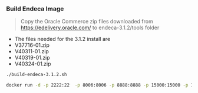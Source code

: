 
### Build Endeca Image
> Copy the Oracle Commerce zip files downloaded from   https://edelivery.oracle.com/   to   endeca-3.1.2/tools folder   

 * The files needed for the 3.1.2 install are
 * V37716-01.zip
 * V40311-01.zip
 * V40319-01.zip
 * V40324-01.zip

```sh
./build-endeca-3.1.2.sh
```

```sh
docker run -d -p 2222:22  -p 8006:8006 -p 8888:8888 -p 15000:15000 -p 15002:15002 -p 15010:15010 --name endeca-3.1.2 ets04uga/endeca:3.1.2
```


